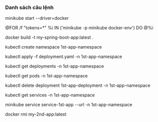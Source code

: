 ### Danh sách câu lệnh

minikube start --driver=docker

@FOR /f "tokens=*" %i IN ('minikube -p minikube docker-env') DO @%i

docker build -t my-spring-boot-app:latest .

kubectl create namespace 1st-app-namespace

kubectl apply -f deployment.yaml -n 1st-app-namespace

kubectl get deployments -n 1st-app-namespace

kubectl get pods -n 1st-app-namespace  

kubectl delete deployment 1st-app-deployment -n 1st-app-namespace

kubectl get services -n 1st-app-namespace 

minikube service service-1st-app --url -n 1st-app-namespace

docker rmi my-2nd-app:latest
